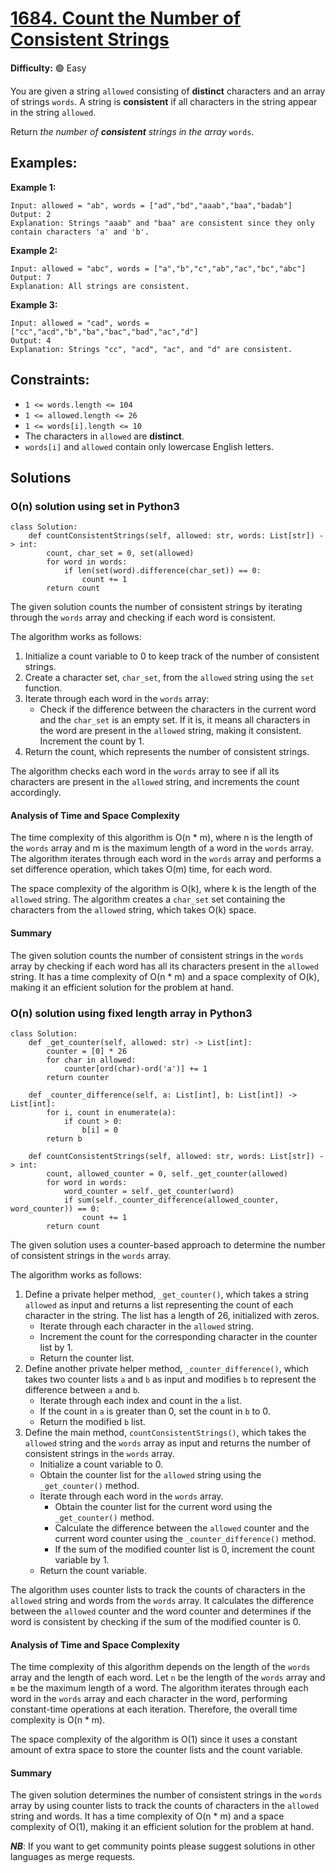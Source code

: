 # [1684. Count the Number of Consistent Strings](https://leetcode.com/problems/count-the-number-of-consistent-strings/description/)

**Difficulty:** :green_circle: Easy

You are given a string `allowed` consisting of **distinct** characters and an 
array of strings `words`. A string is **consistent** if all characters in 
the string appear in the string `allowed`.

Return *the number of **consistent** strings in the array* `words`.


## Examples:

**Example 1:**

```
Input: allowed = "ab", words = ["ad","bd","aaab","baa","badab"]
Output: 2
Explanation: Strings "aaab" and "baa" are consistent since they only contain characters 'a' and 'b'.

```

**Example 2:**

```
Input: allowed = "abc", words = ["a","b","c","ab","ac","bc","abc"]
Output: 7
Explanation: All strings are consistent.

```

**Example 3:**

```
Input: allowed = "cad", words = ["cc","acd","b","ba","bac","bad","ac","d"]
Output: 4
Explanation: Strings "cc", "acd", "ac", and "d" are consistent.

```


## Constraints:

- `1 <= words.length <= 104`
- `1 <= allowed.length <= 26`
- `1 <= words[i].length <= 10`
- The characters in `allowed` are **distinct**.
- `words[i]` and `allowed` contain only lowercase English letters.


## Solutions

### O(n) solution using set in Python3

```python3
class Solution:
    def countConsistentStrings(self, allowed: str, words: List[str]) -> int:
        count, char_set = 0, set(allowed)
        for word in words:
            if len(set(word).difference(char_set)) == 0:
                count += 1
        return count
```

The given solution counts the number of consistent strings by iterating through the `words` array and checking if each word is consistent.

The algorithm works as follows:
1. Initialize a count variable to 0 to keep track of the number of consistent strings.
2. Create a character set, `char_set`, from the `allowed` string using the `set` function.
3. Iterate through each word in the `words` array:
   - Check if the difference between the characters in the current word and the `char_set` is an empty set. If it is, it means all characters in the word are present in the `allowed` string, making it consistent. Increment the count by 1.
4. Return the count, which represents the number of consistent strings.

The algorithm checks each word in the `words` array to see if all its characters are present in the `allowed` string, and increments the count accordingly.

#### Analysis of Time and Space Complexity

The time complexity of this algorithm is O(n * m), where n is the length of the `words` array and m is the maximum length of a word in the `words` array. The algorithm iterates through each word in the `words` array and performs a set difference operation, which takes O(m) time, for each word.

The space complexity of the algorithm is O(k), where k is the length of the `allowed` string. The algorithm creates a `char_set` set containing the characters from the `allowed` string, which takes O(k) space.

#### Summary

The given solution counts the number of consistent strings in the `words` array by checking if each word has all its characters present in the `allowed` string. It has a time complexity of O(n * m) and a space complexity of O(k), making it an efficient solution for the problem at hand.

### O(n) solution using fixed length array in Python3

```python3
class Solution:
    def _get_counter(self, allowed: str) -> List[int]:
        counter = [0] * 26
        for char in allowed:
            counter[ord(char)-ord('a')] += 1
        return counter

    def _counter_difference(self, a: List[int], b: List[int]) -> List[int]:
        for i, count in enumerate(a):
            if count > 0:
                b[i] = 0
        return b

    def countConsistentStrings(self, allowed: str, words: List[str]) -> int:
        count, allowed_counter = 0, self._get_counter(allowed)
        for word in words:
            word_counter = self._get_counter(word)
            if sum(self._counter_difference(allowed_counter, word_counter)) == 0:
                count += 1
        return count
```

The given solution uses a counter-based approach to determine the number of consistent strings in the `words` array.

The algorithm works as follows:
1. Define a private helper method, `_get_counter()`, which takes a string `allowed` as input and returns a list representing the count of each character in the string. The list has a length of 26, initialized with zeros.
   - Iterate through each character in the `allowed` string.
   - Increment the count for the corresponding character in the counter list by 1.
   - Return the counter list.
2. Define another private helper method, `_counter_difference()`, which takes two counter lists `a` and `b` as input and modifies `b` to represent the difference between `a` and `b`.
   - Iterate through each index and count in the `a` list.
   - If the count in `a` is greater than 0, set the count in `b` to 0.
   - Return the modified `b` list.
3. Define the main method, `countConsistentStrings()`, which takes the `allowed` string and the `words` array as input and returns the number of consistent strings in the `words` array.
   - Initialize a count variable to 0.
   - Obtain the counter list for the `allowed` string using the `_get_counter()` method.
   - Iterate through each word in the `words` array.
     - Obtain the counter list for the current word using the `_get_counter()` method.
     - Calculate the difference between the `allowed` counter and the current word counter using the `_counter_difference()` method.
     - If the sum of the modified counter list is 0, increment the count variable by 1.
   - Return the count variable.

The algorithm uses counter lists to track the counts of characters in the `allowed` string and words from the `words` array. It calculates the difference between the `allowed` counter and the word counter and determines if the word is consistent by checking if the sum of the modified counter is 0.

#### Analysis of Time and Space Complexity

The time complexity of this algorithm depends on the length of the `words` array and the length of each word. Let `n` be the length of the `words` array and `m` be the maximum length of a word. The algorithm iterates through each word in the `words` array and each character in the word, performing constant-time operations at each iteration. Therefore, the overall time complexity is O(n * m).

The space complexity of the algorithm is O(1) since it uses a constant amount of extra space to store the counter lists and the count variable.

#### Summary

The given solution determines the number of consistent strings in the `words` array by using counter lists to track the counts of characters in the `allowed` string and words. It has a time complexity of O(n * m) and a space complexity of O(1), making it an efficient solution for the problem at hand.

***NB***: If you want to get community points please suggest solutions in other languages as merge requests.
